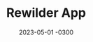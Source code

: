 ---
layout: default
title: Rewilder App
date: 2023-05-01 -0300
tags: UX, UI, Frontend
image: /img/work/rewilder-app.png
link: 
---